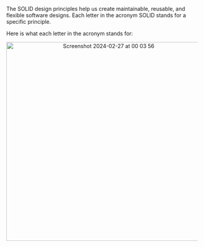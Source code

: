 The SOLID design principles help us create maintainable, reusable, and flexible software designs. Each letter in the acronym SOLID stands for a specific principle.

Here is what each letter in the acronym stands for:



<p align="center">
  <img width="523" alt="Screenshot 2024-02-27 at 00 03 56" src="https://github.com/devaaks/low-level-design/assets/16061289/33a2791f-349b-4f2b-8a6c-09ed8e199e79">
</p>
